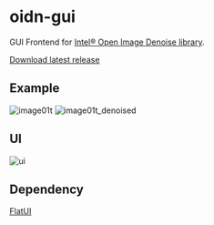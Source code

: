 # oidn-gui
 GUI Frontend for [Intel® Open Image Denoise library](https://openimagedenoise.github.io/).
 
[Download latest release](https://github.com/chr-9/oidn-gui/releases/latest)


## Example
![image01t](https://raw.githubusercontent.com/chr-9/oidn-gui/master/doc/01t.png)
![image01t_denoised](https://raw.githubusercontent.com/chr-9/oidn-gui/master/doc/01t_denoised.png)
<!-- ![image01](https://raw.githubusercontent.com/chr-9/oidn-gui/master/doc/01.png) -->
<!-- ![image01_denoised](https://raw.githubusercontent.com/chr-9/oidn-gui/master/doc/01_denoised.png) -->

## UI
![ui](https://raw.githubusercontent.com/chr-9/oidn-gui/master/doc/ui.png)

## Dependency
[FlatUI](https://github.com/saneki-discontinued/FlatUI)
